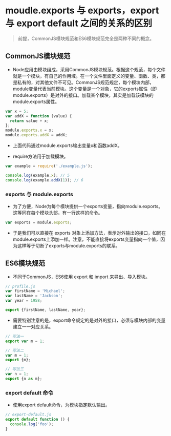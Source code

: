 # moudle.exports 与 exports，export 与 export default 之间的关系的区别 

> 前提，CommonJS模块规范和ES6模块规范完全是两种不同的概念。

## CommonJS模块规范

- Node应用由模块组成，采用CommonJS模块规范。根据这个规范，每个文件就是一个模块，有自己的作用域。在一个文件里面定义的变量、函数、类，都是私有的，对其他文件不可见。CommonJS规范规定，每个模块内部，module变量代表当前模块。这个变量是一个对象，它的exports属性（即module.exports）是对外的接口。加载某个模块，其实是加载该模块的module.exports属性。

```javascript
var x = 5;
var addX = function (value) {
  return value + x;
};
module.exports.x = x;
module.exports.addX = addX;

```

- 上面代码通过module.exports输出变量x和函数addX。

- require方法用于加载模块。

```javascript
var example = require('./example.js');

console.log(example.x); // 5
console.log(example.addX(1)); // 6
```

### exports 与 module.exports

- 为了方便，Node为每个模块提供一个exports变量，指向module.exports。这等同在每个模块头部，有一行这样的命令。

```javascript
var exports = module.exports;
```

- 于是我们可以直接在 exports 对象上添加方法，表示对外输出的接口，如同在module.exports上添加一样。注意，不能直接将exports变量指向一个值，因为这样等于切断了exports与module.exports的联系。

## ES6模块规范

- 不同于CommonJS，ES6使用 export 和 import 来导出、导入模块。

```javascript
// profile.js
var firstName = 'Michael';
var lastName = 'Jackson';
var year = 1958;

export {firstName, lastName, year};
```

- 需要特别注意的是，export命令规定的是对外的接口，必须与模块内部的变量建立一一对应关系。

```javascript
// 写法一
export var m = 1;

// 写法二
var m = 1;
export {m};

// 写法三
var n = 1;
export {n as m};
```

### export default 命令

- 使用export default命令，为模块指定默认输出。

```javascript
// export-default.js
export default function () {
  console.log('foo');
}
```
